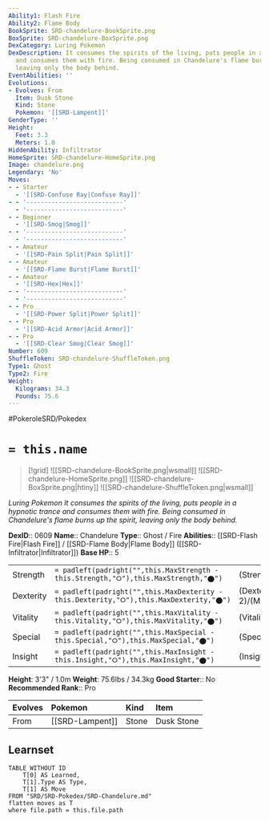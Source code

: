 ```yaml
---
Ability1: Flash Fire
Ability2: Flame Body
BookSprite: SRD-chandelure-BookSprite.png
BoxSprite: SRD-chandelure-BoxSprite.png
DexCategory: Luring Pokemon
DexDescription: It consumes the spirits of the living, puts people in a hypnotic trance
  and consumes them with fire. Being consumed in Chandelure's flame burns up the spirit,
  leaving only the body behind.
EventAbilities: ''
Evolutions:
- Evolves: From
  Item: Dusk Stone
  Kind: Stone
  Pokemon: '[[SRD-Lampent]]'
GenderType: ''
Height:
  Feet: 3.3
  Meters: 1.0
HiddenAbility: Infiltrator
HomeSprite: SRD-chandelure-HomeSprite.png
Image: chandelure.png
Legendary: 'No'
Moves:
- - Starter
  - '[[SRD-Confuse Ray|Confuse Ray]]'
- - '---------------------------'
  - '---------------------------'
- - Beginner
  - '[[SRD-Smog|Smog]]'
- - '---------------------------'
  - '---------------------------'
- - Amateur
  - '[[SRD-Pain Split|Pain Split]]'
- - Amateur
  - '[[SRD-Flame Burst|Flame Burst]]'
- - Amateur
  - '[[SRD-Hex|Hex]]'
- - '---------------------------'
  - '---------------------------'
- - Pro
  - '[[SRD-Power Split|Power Split]]'
- - Pro
  - '[[SRD-Acid Armor|Acid Armor]]'
- - Pro
  - '[[SRD-Clear Smog|Clear Smog]]'
Number: 609
ShuffleToken: SRD-chandelure-ShuffleToken.png
Type1: Ghost
Type2: Fire
Weight:
  Kilograms: 34.3
  Pounds: 75.6
---
```


#PokeroleSRD/Pokedex

# `= this.name`

> [!grid]
> ![[SRD-chandelure-BookSprite.png|wsmall]]
> ![[SRD-chandelure-HomeSprite.png]]
> ![[SRD-chandelure-BoxSprite.png|htiny]]
> ![[SRD-chandelure-ShuffleToken.png|wsmall]]


*Luring Pokemon*
*It consumes the spirits of the living, puts people in a hypnotic trance and consumes them with fire. Being consumed in Chandelure's flame burns up the spirit, leaving only the body behind.*

**DexID**:: 0609
**Name**:: Chandelure
**Type**:: Ghost / Fire
**Abilities**:: [[SRD-Flash Fire|Flash Fire]] / [[SRD-Flame Body|Flame Body]] ([[SRD-Infiltrator|Infiltrator]])
**Base HP**:: 5

|           |                                                                                        |                                          |
| --------- | -------------------------------------------------------------------------------------- | ---------------------------------------- |
| Strength  | `= padleft(padright("",this.MaxStrength - this.Strength,"⭘"),this.MaxStrength,"⬤")`    | (Strength::2)/(MaxStrength::4)   |
| Dexterity | `= padleft(padright("",this.MaxDexterity - this.Dexterity,"⭘"),this.MaxDexterity,"⬤")` | (Dexterity:: 2)/(MaxDexterity::4) |
| Vitality  | `= padleft(padright("",this.MaxVitality - this.Vitality,"⭘"),this.MaxVitality,"⬤")`    | (Vitality::2)/(MaxVitality::5)   |
| Special   | `= padleft(padright("",this.MaxSpecial - this.Special,"⭘"),this.MaxSpecial,"⬤")`       | (Special::4)/(MaxSpecial::8)     |
| Insight   | `= padleft(padright("",this.MaxInsight - this.Insight,"⭘"),this.MaxInsight,"⬤")`       | (Insight::2)/(MaxInsight::5)     |

**Height**: 3'3" / 1.0m
**Weight**: 75.6lbs / 34.3kg
**Good Starter**:: No
**Recommended Rank**:: Pro

| Evolves   | Pokemon         | Kind   | Item       |
|:----------|:----------------|:-------|:-----------|
| From      | [[SRD-Lampent]] | Stone  | Dusk Stone |

## Learnset

```dataview
TABLE WITHOUT ID
    T[0] AS Learned,
    T[1].Type AS Type,
    T[1] AS Move
FROM "SRD/SRD-Pokedex/SRD-Chandelure.md"
flatten moves as T
where file.path = this.file.path
```

